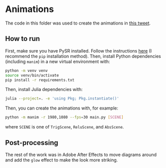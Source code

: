 # Animations

The code in this folder was used to create the animations in
[this tweet](https://twitter.com/MilesCranmer/status/1654169022852894721?s=20).

## How to run

First, make sure you have PySR installed.
Follow the instructions [here](https://github.com/MilesCranmer/PySR#installation)
(I recommend the `pip` installation method).
Then, install Python dependencies (including `manim`) in a new
virtual environment with:

```bash
python -m venv venv
source venv/bin/activate
pip install -r requirements.txt
```

Then, install Julia dependencies with:

```bash
julia --project=. -e 'using Pkg; Pkg.instantiate()'
```

Then, you can create the animations with, for example:

```bash
python -m manim -r 1980,1080 --fps=30 main.py [SCENE]
```

where `SCENE` is one of `TrigScene`, `ReluScene`, and `AbsScene`.

## Post-processing

The rest of the work was in Adobe After Effects to move
diagrams around and add the `glow` effect to make the look more striking.

